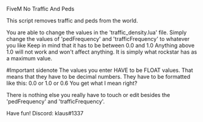 FiveM No Traffic And Peds

This script removes traffic and peds from the world.

You are able to change the values in the 'traffic_density.lua' file. Simply change the values of 'pedFrequency' and 'trafficFrequency' to whatever you like Keep in mind that it has to be between 0.0 and 1.0 Anything above 1.0 will not work and won't affect anything. It is simply what rockstar has as a maximum value.

#Important sidenote The values you enter HAVE to be FLOAT values. That means that they have to be decimal numbers. They have to be formatted like this: 0.0 or 1.0 or 0.6 You get what I mean right?

There is nothing else you really have to touch or edit besides the 'pedFrequency' and 'trafficFrequency'.

Have fun!
Discord: klaus#1337
